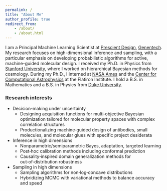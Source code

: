 ```yaml
---
permalink: /
title: "About Me"
author_profile: true
redirect_from:
    - /about/
    - /about.html
---
```


I am a Principal Machine Learning Scientist at [Prescient Design](https://www.gene.com/scientists/our-scientists/prescient-design), [Genentech](https://www.gene.com/scientists/our-scientists/ji-won-park). My research focuses on high-dimensional inference and sampling, with a particular emphasis on developing probabilistic algorithms for active, machine-guided molecular design. I received my Ph.D. in Physics from [Stanford University](https://kipac.stanford.edu/people/ji-won-park), where I worked on hierarchical Bayesian methods for cosmology. During my Ph.D., I interned at [NASA Ames](https://www.nasa.gov/ames/) and the [Center for Computational Astrophysics](https://www.simonsfoundation.org/flatiron/center-for-computational-astrophysics/) at the Flatiron Institute. I hold a B.S. in Mathematics and a B.S. in Physics from [Duke University](https://duke.edu/).

### Research interests

* Decision-making under uncertainty
    * Designing acquisition functions for multi‑objective Bayesian optimization tailored for molecular property spaces with complex correlation structures
    * Productionalizing machine‑guided design of antibodies, small molecules, and molecular glues with specific project desiderata
* Inference in high dimensions
    * Nonparametric/semiparametric Bayes, adaptation, targeted learning
    * Post‑hoc calibration methods including conformal prediction
    * Causality‑inspired domain generalization methods for out‑of‑distribution robustness
* Sampling in high dimensions
    * Sampling algorithms for non‑log‑concave distributions
    * Hybridizing MCMC with variational methods to balance accuracy and speed
